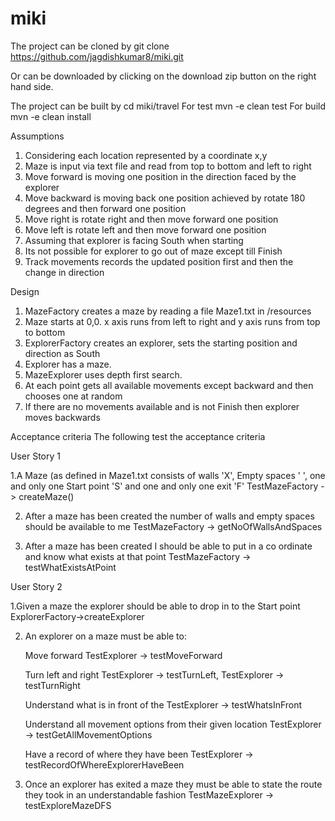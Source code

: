 # miki
The project can be cloned by
  git clone https://github.com/jagdishkumar8/miki.git
  
Or can be downloaded by clicking on the download zip button on the right hand side.

The project can be built by
  cd miki/travel
  For test
    mvn -e clean test
  For build
    mvn -e clean install

Assumptions
1. Considering each location represented by a coordinate x,y
2. Maze is input via text file and read from top to bottom and left to right
5. Move forward is moving one position in the direction faced by the explorer
6. Move backward is moving back one position achieved by rotate 180 degrees and then forward one position
7. Move right is rotate right and then move forward one position
8. Move left is rotate left and then move forward one position
6. Assuming that explorer is facing South when starting
7. Its not possible for explorer to go out of maze except till Finish
8. Track movements records the updated position first and then the change in direction

Design
1. MazeFactory creates a maze by reading a file Maze1.txt in /resources
2. Maze starts at 0,0. x axis runs from left to right and y axis runs from top to bottom
3. ExplorerFactory creates an explorer, sets the starting position and direction as South
4. Explorer has a maze.
5. MazeExplorer uses depth first search.
4. At each point gets all available movements except backward and then chooses one at random
5. If there are no movements available and is not Finish then explorer moves backwards

Acceptance criteria
The following test the acceptance criteria

User Story 1

1.A Maze (as defined in Maze1.txt consists of walls 'X', Empty spaces ' ', one and only one Start point 'S' and one and only one exit 'F'
	TestMazeFactory -> createMaze()
	
2. After a maze has been created the number of walls and empty spaces should be available to me
	TestMazeFactory -> getNoOfWallsAndSpaces
	
3. After a maze has been created I should be able to put in a co ordinate and know what exists at that point
	TestMazeFactory -> testWhatExistsAtPoint
	
User Story 2	

1.Given a maze the explorer should be able to drop in to the Start point
	ExplorerFactory->createExplorer
	
2. An explorer on a maze must be able to:

	Move forward
		TestExplorer -> testMoveForward
		
	Turn left and right
		TestExplorer -> testTurnLeft, TestExplorer -> testTurnRight
		
	Understand what is in front of the
		TestExplorer -> testWhatsInFront
		
	Understand all movement options from their given location
		TestExplorer -> testGetAllMovementOptions
		
	Have a record of where they have been
		TestExplorer -> testRecordOfWhereExplorerHaveBeen
		
3. Once an explorer has exited a maze they must be able to state the route they took in an understandable fashion
		TestMazeExplorer -> testExploreMazeDFS
